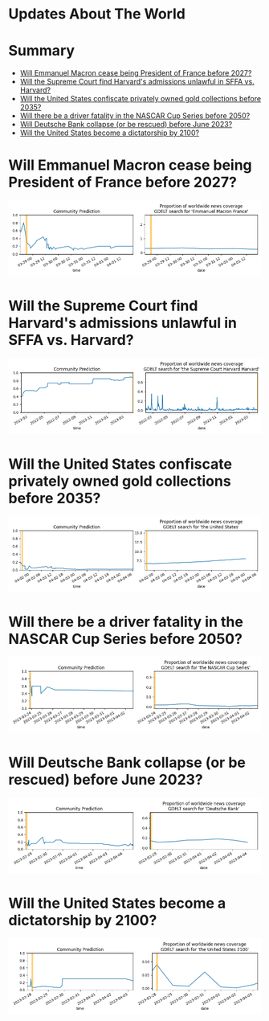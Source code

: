 
Updates About The World
=======================

Summary
=======

* [Will Emmanuel Macron cease being President of France before 2027?](#will-emmanuel-macron-cease-being-president-of-france-before-2027)
* [Will the Supreme Court find Harvard's admissions unlawful in SFFA vs. Harvard?](#will-the-supreme-court-find-harvards-admissions-unlawful-in-sffa-vs-harvard)
* [Will the United States confiscate privately owned gold collections before 2035?](#will-the-united-states-confiscate-privately-owned-gold-collections-before-2035)
* [Will there be a driver fatality in the NASCAR Cup Series before 2050?](#will-there-be-a-driver-fatality-in-the-nascar-cup-series-before-2050)
* [Will Deutsche Bank collapse (or be rescued) before June 2023?](#will-deutsche-bank-collapse-or-be-rescued-before-june-2023)
* [Will the United States become a dictatorship by 2100?](#will-the-united-states-become-a-dictatorship-by-2100)

# Will Emmanuel Macron cease being President of France before 2027?


![Macron no longer President before 2027?](assets/03.png)
# Will the Supreme Court find Harvard's admissions unlawful in SFFA vs. Harvard?


![SCOTUS Rules Harvard's Admissions Unlawful](assets/04.png)
# Will the United States confiscate privately owned gold collections before 2035?


![US Gold Confiscation before 2035](assets/05.png)
# Will there be a driver fatality in the NASCAR Cup Series before 2050?


![NASCAR Fatality before 2050](assets/06.png)
# Will Deutsche Bank collapse (or be rescued) before June 2023?


![Deutsche Bank Collapse before June 2023?](assets/09.png)
# Will the United States become a dictatorship by 2100?


![US dictatorship by 2100?](assets/10.png)